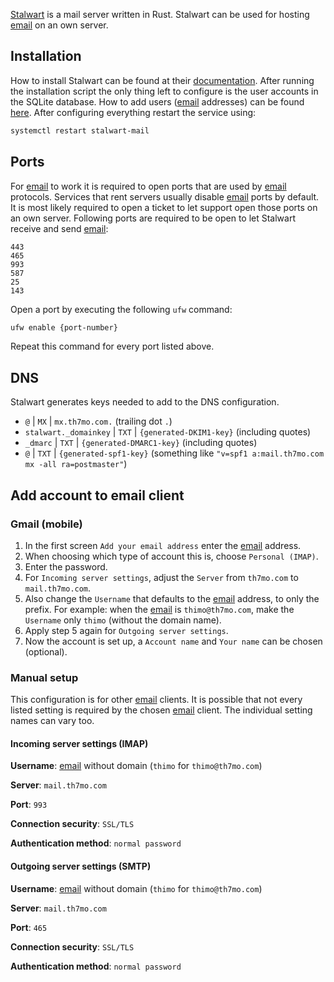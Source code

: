 [Stalwart](https://stalw.art/) is a mail server written in Rust.
Stalwart can be used for hosting [email](email.md) on an own server.

## Installation

How to install Stalwart can be found at their [documentation](https://stalw.art/docs/install/linux).
After running the installation script the only thing left to configure is the user accounts in the SQLite database.
How to add users ([email](email.md) addresses) can be found [here](https://stalw.art/docs/directory/types/sql).
After configuring everything restart the service using:

```sh
systemctl restart stalwart-mail
```

## Ports

For [email](email.md) to work it is required to open ports that are used by [email](email.md) protocols.
Services that rent servers usually disable [email](email.md) ports by default.
It is most likely required to open a ticket to let support open those ports on an own server.
Following ports are required to be open to let Stalwart receive and send [email](email.md): 

```
443
465
993
587
25 
143
```

Open a port by executing the following `ufw` command:

```sh
ufw enable {port-number}
```

Repeat this command for every port listed above.

## DNS

Stalwart generates keys needed to add to the DNS configuration.

- `@` | `MX` | `mx.th7mo.com.` (trailing dot `.`)
- `stalwart._domainkey` | `TXT` | `{generated-DKIM1-key}` (including quotes)
- `_dmarc` | `TXT` | `{generated-DMARC1-key}` (including quotes) 
- `@` | `TXT` | `{generated-spf1-key}` (something like ` "v=spf1 a:mail.th7mo.com mx -all ra=postmaster" `)

## Add account to email client

### Gmail (mobile)

1. In the first screen `Add your email address` enter the [email](email.md) address.
2. When choosing which type of account this is, choose `Personal (IMAP)`.
3. Enter the password.
4. For `Incoming server settings`, adjust the `Server` from `th7mo.com` to `mail.th7mo.com`.
5. Also change the `Username` that defaults to the [email](email.md) address, to only the prefix.
   For example: when the [email](email.md) is `thimo@th7mo.com`, make the `Username` only `thimo` (without the domain name).
6. Apply step 5 again for `Outgoing server settings`.
7. Now the account is set up, a `Account name` and `Your name` can be chosen (optional).

### Manual setup 

This configuration is for other [email](email.md) clients.
It is possible that not every listed setting is required by the chosen [email](email.md) client.
The individual setting names can vary too.

#### Incoming server settings (IMAP)

**Username**: [email](email.md) without domain (`thimo` for `thimo@th7mo.com`)

**Server**: `mail.th7mo.com`

**Port**: `993`

**Connection security**: `SSL/TLS`

**Authentication method**: `normal password`

#### Outgoing server settings (SMTP)

**Username**: [email](email.md) without domain (`thimo` for `thimo@th7mo.com`)

**Server**: `mail.th7mo.com`

**Port**: `465`

**Connection security**: `SSL/TLS`

**Authentication method**: `normal password`
